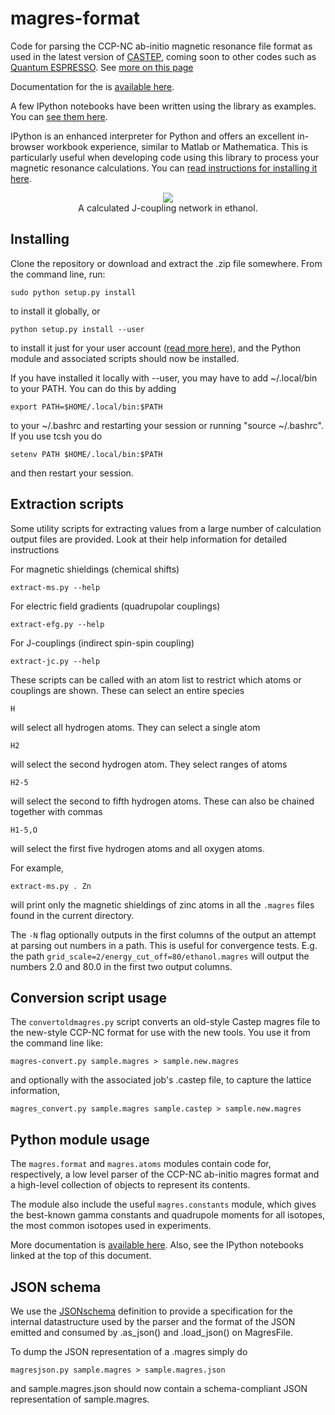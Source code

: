 magres-format
=============

Code for parsing the CCP-NC ab-initio magnetic resonance file format as used in the latest version of [CASTEP](http://www.castep.org), coming soon to other codes such as [Quantum ESPRESSO](http://www.quantum-espresso.org). See [more on this page](http://www.ccpnc.ac.uk/pmwiki.php/CCPNC/Fileformat)

Documentation for the is [available here](http://tfgg.me/magres-python/).

A few IPython notebooks have been written using the library as examples. You can [see them here](https://github.com/tfgg/magres-format/tree/master/notebooks).

IPython is an enhanced interpreter for Python and offers an excellent in-browser workbook experience,
similar to Matlab or Mathematica. This is particularly useful when developing code using this library
to process your magnetic resonance calculations. You can [read instructions for installing it here](http://ipython.org/install.html).

<p align="center">
  <img src='https://github.com/tfgg/magres-format/raw/master//samples/ethanol.png' /><br/>
  A calculated J-coupling network in ethanol.
</p>

Installing
----------

Clone the repository or download and extract the .zip file somewhere. From the command line, run:

    sudo python setup.py install
    
to install it globally, or

    python setup.py install --user
    
to install it just for your user account ([read more here](http://docs.python.org/2/install/#alternate-installation)), and the Python module and associated scripts should now be installed.

If you have installed it locally with --user, you may have to add ~/.local/bin to your PATH. You can do this by adding

    export PATH=$HOME/.local/bin:$PATH
    
to your ~/.bashrc and restarting your session or running "source ~/.bashrc". If you use tcsh you do

    setenv PATH $HOME/.local/bin:$PATH
    
and then restart your session.

Extraction scripts
------------------

Some utility scripts for extracting values from a large number of calculation output files are provided. Look at their help information for detailed instructions

For magnetic shieldings (chemical shifts)

    extract-ms.py --help
    
For electric field gradients (quadrupolar couplings)
    
    extract-efg.py --help

For J-couplings (indirect spin-spin coupling)

    extract-jc.py --help

These scripts can be called with an atom list to restrict which atoms or couplings are shown. These can select an entire species

    H
    
will select all hydrogen atoms. They can select a single atom

    H2
    
will select the second hydrogen atom. They select ranges of atoms

    H2-5
    
will select the second to fifth hydrogen atoms. These can also be chained together with commas

    H1-5,O
    
will select the first five hydrogen atoms and all oxygen atoms.

For example,

    extract-ms.py . Zn

will print only the magnetic shieldings of zinc atoms in all the `.magres` files found in the current directory.

The `-N` flag optionally outputs in the first columns of the output an attempt at parsing out numbers in a path. This is useful for convergence tests. E.g. the path `grid_scale=2/energy_cut_off=80/ethanol.magres` will output the numbers 2.0 and 80.0 in the first two output columns.

Conversion script usage
-----------------------

The `convertoldmagres.py` script converts an old-style Castep magres file to the new-style CCP-NC format for use with the new tools. You use it from the command line like:

    magres-convert.py sample.magres > sample.new.magres

and optionally with the associated job's .castep file, to capture the lattice information,

    magres_convert.py sample.magres sample.castep > sample.new.magres

Python module usage
-------------------

The `magres.format` and `magres.atoms` modules contain code for, respectively, a low level parser of the CCP-NC ab-initio magres format and a high-level collection of objects to represent its contents.

The module also include the useful `magres.constants` module, which gives the best-known gamma constants and quadrupole moments for all isotopes, the most common isotopes used in experiments.

More documentation is [available here](http://tfgg.github.io/magres-format/build/html/). Also, see the IPython notebooks linked at the top of this document.

JSON schema
-----------

We use the [JSONschema](http://json-schema.org/) definition to provide a specification for the internal datastructure used by the parser and the format of the JSON emitted and consumed by .as_json() and .load_json() on MagresFile.

To dump the JSON representation of a .magres simply do

    magresjson.py sample.magres > sample.magres.json

and sample.magres.json should now contain a schema-compliant JSON representation of sample.magres.
